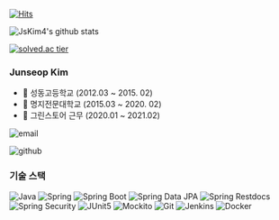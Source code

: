 [![Hits](https://hits.seeyoufarm.com/api/count/incr/badge.svg?url=https%3A%2F%2Fgithub.com%2FJsKim4%2Fhit-counter&count_bg=%2379C83D&title_bg=%23555555&icon=&icon_color=%23E7E7E7&title=hits&edge_flat=false)](https://hits.seeyoufarm.com)

![JsKim4's github stats](https://github-readme-stats.vercel.app/api?username=JsKim4&show_icons=true)

[![solved.ac tier](http://mazassumnida.wtf/api/generate_badge?boj=ggi411)](https://solved.ac/ggi411)

### Junseop Kim
- 🏫 성동고등학교 (2012.03 ~ 2015. 02)
- 🏫 명지전문대학교 (2015.03 ~ 2020. 02)
- 💊 그린스토어 근무 (2020.01 ~ 2021.02)

![email](https://img.shields.io/badge/ggi4111@naver.com-yellow?logo=messenger&logoColor=fff)

![github](https://img.shields.io/badge/JsKim4-grey?logo=github&logoColor=fff)



### 기술 스택
![Java](https://img.shields.io/badge/Java-A00)
![Spring](https://img.shields.io/badge/Spring-490)
![Spring Boot](https://img.shields.io/badge/Spring_Boot-689)
![Spring Data JPA](https://img.shields.io/badge/Spring_Data_JPA-A7A)
![Spring Restdocs](https://img.shields.io/badge/Spring_Restdocs-1AA)
![Spring Security](https://img.shields.io/badge/Spring_Security-AA2)
![JUnit5](https://img.shields.io/badge/JUnit5-A02)
![Mockito](https://img.shields.io/badge/Mockito-777)
![Git](https://img.shields.io/badge/Git-333)
![Jenkins](https://img.shields.io/badge/Jenkins-333)
![Docker](https://img.shields.io/badge/Docker-333)